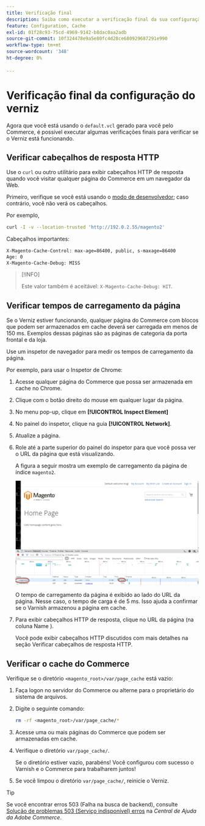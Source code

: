 ```yaml
---
title: Verificação final
description: Saiba como executar a verificação final da sua configuração de verniz com o Adobe Commerce. Descubra as etapas de teste e as técnicas de solução de problemas.
feature: Configuration, Cache
exl-id: 01f28c93-75cd-4969-9142-b8dac0aa2adb
source-git-commit: 10f324478e9a5e80fc4d28ce680929687291e990
workflow-type: tm+mt
source-wordcount: '348'
ht-degree: 0%

---
```


# Verificação final da configuração do verniz

Agora que você está usando o `default.vcl` gerado para você pelo Commerce, é possível executar algumas verificações finais para verificar se o Verniz está funcionando.

## Verificar cabeçalhos de resposta HTTP

Use o `curl` ou outro utilitário para exibir cabeçalhos HTTP de resposta quando você visitar qualquer página do Commerce em um navegador da Web.

Primeiro, verifique se você está usando o [modo de desenvolvedor](../cli/set-mode.md#change-to-developer-mode); caso contrário, você não verá os cabeçalhos.

Por exemplo,

```bash
curl -I -v --location-trusted 'http://192.0.2.55/magento2'
```

Cabeçalhos importantes:

```
X-Magento-Cache-Control: max-age=86400, public, s-maxage=86400
Age: 0
X-Magento-Cache-Debug: MISS
```

>[!INFO]
>
>Este valor também é aceitável: `X-Magento-Cache-Debug: HIT`.

## Verificar tempos de carregamento da página

Se o Verniz estiver funcionando, qualquer página do Commerce com blocos que podem ser armazenados em cache deverá ser carregada em menos de 150 ms. Exemplos dessas páginas são as páginas de categoria da porta frontal e da loja.

Use um inspetor de navegador para medir os tempos de carregamento da página.

Por exemplo, para usar o Inspetor de Chrome:

1. Acesse qualquer página do Commerce que possa ser armazenada em cache no Chrome.
1. Clique com o botão direito do mouse em qualquer lugar da página.
1. No menu pop-up, clique em **[!UICONTROL Inspect Element]**
1. No painel do inspetor, clique na guia **[!UICONTROL Network]**.
1. Atualize a página.
1. Role até a parte superior do painel do inspetor para que você possa ver o URL da página que está visualizando.

   A figura a seguir mostra um exemplo de carregamento da página de índice `magento2`.

   ![Clique na página que você está visualizando](../../assets/configuration/varnish-inspector.png)

   O tempo de carregamento da página é exibido ao lado do URL da página. Nesse caso, o tempo de carga é de 5 ms. Isso ajuda a confirmar se o Varnish armazenou a página em cache.

1. Para exibir cabeçalhos HTTP de resposta, clique no URL da página (na coluna Name ).

   Você pode exibir cabeçalhos HTTP discutidos com mais detalhes na seção Verificar cabeçalhos de resposta HTTP.

## Verificar o cache do Commerce

Verifique se o diretório `<magento_root>/var/page_cache` está vazio:

1. Faça logon no servidor do Commerce ou alterne para o proprietário do sistema de arquivos.
1. Digite o seguinte comando:

   ```bash
   rm -rf <magento_root>/var/page_cache/*
   ```

1. Acesse uma ou mais páginas do Commerce que podem ser armazenadas em cache.
1. Verifique o diretório `var/page_cache/`.

   Se o diretório estiver vazio, parabéns! Você configurou com sucesso o Varnish e o Commerce para trabalharem juntos!

1. Se você limpou o diretório `var/page_cache/`, reinicie o Verniz.

>[!TIP]
>
>Se você encontrar erros 503 (Falha na busca de backend), consulte [Solução de problemas 503 (Serviço indisponível) erros](https://experienceleague.adobe.com/docs/commerce-knowledge-base/kb/troubleshooting/miscellaneous/troubleshooting-503-errors.html?lang=pt-BR) na _Central de Ajuda da Adobe Commerce_.
